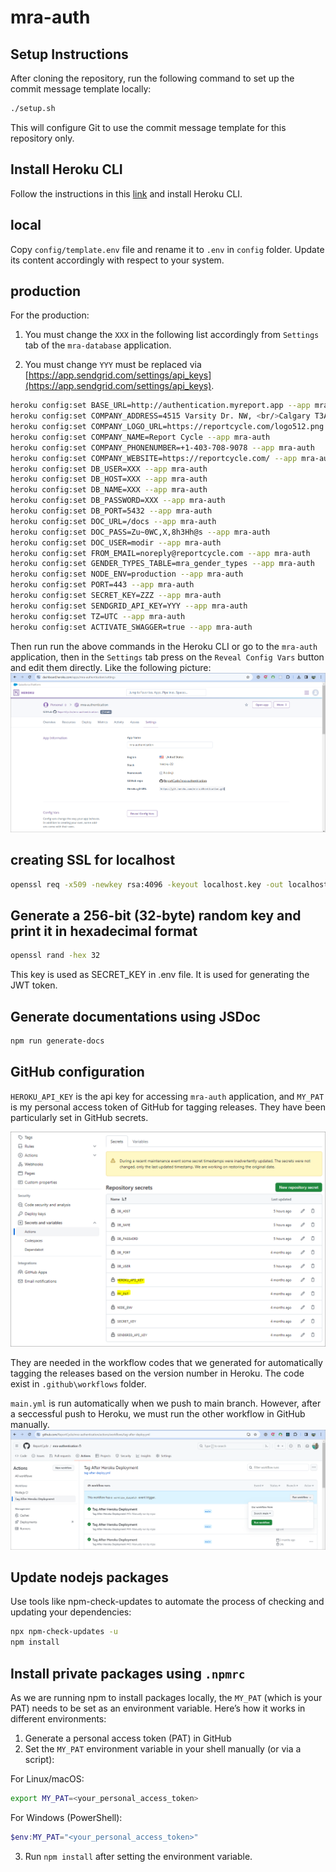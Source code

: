 # mra-auth

## Setup Instructions

After cloning the repository, run the following command to set up the commit message template locally:

```bash
./setup.sh
```

This will configure Git to use the commit message template for this repository only.

## Install Heroku CLI
Follow the instructions in this [link](https://devcenter.heroku.com/articles/heroku-cli#verify-your-installation) and install Heroku CLI. 

## local
Copy `config/template.env` file and rename it to `.env` in `config` folder.
Update its content accordingly with respect to your system. 

## production

For the production: 
1. You must change the `XXX` in the following list accordingly from `Settings` tab of the `mra-database` application. 

2. You must change `YYY` must be replaced via [https://app.sendgrid.com/settings/api_keys](https://app.sendgrid.com/settings/api_keys).

```bash
heroku config:set BASE_URL=http://authentication.myreport.app --app mra-auth
heroku config:set COMPANY_ADDRESS=4515 Varsity Dr. NW, <br/>Calgary T3A0Z8, Canada --app mra-auth
heroku config:set COMPANY_LOGO_URL=https://reportcycle.com/logo512.png --app mra-auth
heroku config:set COMPANY_NAME=Report Cycle --app mra-auth
heroku config:set COMPANY_PHONENUMBER=+1-403-708-9078 --app mra-auth
heroku config:set COMPANY_WEBSITE=https://reportcycle.com/ --app mra-auth
heroku config:set DB_USER=XXX --app mra-auth
heroku config:set DB_HOST=XXX --app mra-auth
heroku config:set DB_NAME=XXX --app mra-auth
heroku config:set DB_PASSWORD=XXX --app mra-auth
heroku config:set DB_PORT=5432 --app mra-auth
heroku config:set DOC_URL=/docs --app mra-auth
heroku config:set DOC_PASS=Zu~0WC,X,8h3Hh@s --app mra-auth
heroku config:set DOC_USER=modir --app mra-auth
heroku config:set FROM_EMAIL=noreply@reportcycle.com --app mra-auth
heroku config:set GENDER_TYPES_TABLE=mra_gender_types --app mra-auth
heroku config:set NODE_ENV=production --app mra-auth
heroku config:set PORT=443 --app mra-auth
heroku config:set SECRET_KEY=ZZZ --app mra-auth
heroku config:set SENDGRID_API_KEY=YYY --app mra-auth
heroku config:set TZ=UTC --app mra-auth
heroku config:set ACTIVATE_SWAGGER=true --app mra-auth
```

Then run run the above commands in the Heroku CLI or go to the `mra-auth` application, then in the `Settings` tab press on the `Reveal Config Vars` button and edit them directly. Like the following picture:
![](./images/figure3.png)


## creating SSL for localhost

```bash
openssl req -x509 -newkey rsa:4096 -keyout localhost.key -out localhost.crt -days 365 -nodes -subj "/CN=localhost"
```

## Generate a 256-bit (32-byte) random key and print it in hexadecimal format
```bash 
openssl rand -hex 32
```
This key is used as SECRET_KEY in .env file. It is used for generating the JWT token.

## Generate documentations using JSDoc
```bash
npm run generate-docs
```

## GitHub configuration
`HEROKU_API_KEY` is the api key for accessing `mra-auth` application, and `MY_PAT` is my personal access token of GitHub for tagging releases. They have been particularly set in GitHub secrets.

![](./images/figure4.png)

They are needed in the workflow codes that we generated for automatically tagging the releases based on the version number in Heroku. The code exist in `.github\workflows` folder. 

`main.yml` is run automatically when we push to main branch. However, after a seccessful push to Heroku, we must run the other workflow in GitHub manually. 
![](./images/figure5.png)

## Update nodejs packages
Use tools like npm-check-updates to automate the process of checking and updating your dependencies:

```bash
npx npm-check-updates -u
npm install
```

## Install private packages using `.npmrc`
As we are running npm to install packages locally, the `MY_PAT` (which is your PAT) needs to be set as an environment variable. Here’s how it works in different environments:

1. Generate a personal access token (PAT) in GitHub
2. Set the `MY_PAT` environment variable in your shell manually (or via a script):

For Linux/macOS:

```bash
export MY_PAT=<your_personal_access_token>
```

For Windows (PowerShell):

```powershell
$env:MY_PAT="<your_personal_access_token>"
```
3. Run `npm install` after setting the environment variable.

